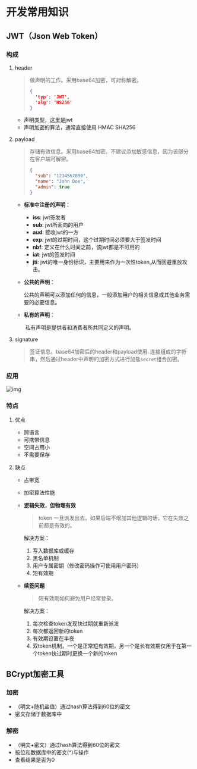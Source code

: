 # 开发常用知识

## JWT（Json Web Token）

### 构成

1. header

   > 做声明的工作。采用base64加密，可对称解密。
   >
   > ```json
   > {
   >   'typ': 'JWT',
   >   'alg': 'HS256'
   > }
   > ```

   - 声明类型，这里是jwt
   - 声明加密的算法，通常直接使用 HMAC SHA256

2. payload

   > 存储有效信息。采用base64加密。不建议添加敏感信息，因为该部分在客户端可解密。
   >
   > ```json
   > {
   >   "sub": "1234567890",
   >   "name": "John Doe",
   >   "admin": true
   > }
   > ```

   - **标准中注册的声明**：

     - **iss**: jwt签发者
     - **sub**: jwt所面向的用户
     - **aud**: 接收jwt的一方
     - **exp**: jwt的过期时间，这个过期时间必须要大于签发时间
     - **nbf**: 定义在什么时间之前，该jwt都是不可用的
     - **iat**: jwt的签发时间
     - **jti**: jwt的唯一身份标识，主要用来作为一次性token,从而回避重放攻击。

   - **公共的声明**：

     ​	公共的声明可以添加任何的信息，一般添加用户的相关信息或其他业务需要的必要信息。

   - **私有的声明**：

     ​	私有声明是提供者和消费者所共同定义的声明。

3. signature

   > 签证信息。base64加密后的header和payload使用`.`连接组成的字符串，然后通过header中声明的加密方式进行加盐`secret`组合加密。

### 应用

![img](https://upload-images.jianshu.io/upload_images/1821058-2e28fe6c997a60c9.png?imageMogr2/auto-orient/strip|imageView2/2/format/webp)

### 特点

1. 优点

   - 跨语言
   - 可携带信息
   - 空间占用小
   - 不需要保存

2. 缺点

   - 占带宽
   - 加密算法性能

   - **逻辑失效，但物理有效**

     > token 一旦派发出去，如果后端不增加其他逻辑的话，它在失效之前都是有效的。

     解决方案：

     1. 写入数据库或缓存
     2. 黑名单机制
     3. 用户专属密钥（修改密码操作可使用用户密码）
     4. 短有效期

   - **续签问题**

     > 短有效期如何避免用户经常登录。

     解决方案：

     1. 每次检查token发现快过期就重新派发
     2. 每次都返回新的token
     3. 有效期设置在半夜
     4. 双token机制，一个是正常短有效期，另一个是长有效期仅用于在第一个token快过期时更换一个新的token

## BCrypt加密工具

### 加密

- （明文+随机盐值）通过hash算法得到60位的密文
- 密文存储于数据库中

### 解密

- （明文+密文）通过hash算法得到60位的密文
- 按位和数据库中的密文(^)与操作
- 查看结果是否为0




